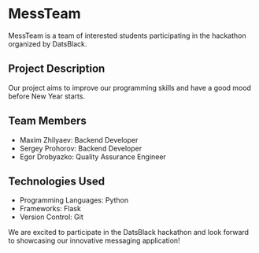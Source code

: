 # MessTeam

MessTeam is a team of interested students participating in the hackathon organized by DatsBlack.

## Project Description

Our project aims to improve our programming skills and have a good mood before New Year starts.

## Team Members

- Maxim Zhilyaev: Backend Developer
- Sergey Prohorov: Backend Developer
- Egor Drobyazko: Quality Assurance Engineer

## Technologies Used

- Programming Languages: Python
- Frameworks: Flask
- Version Control: Git

We are excited to participate in the DatsBlack hackathon and look forward to showcasing our innovative messaging application!
